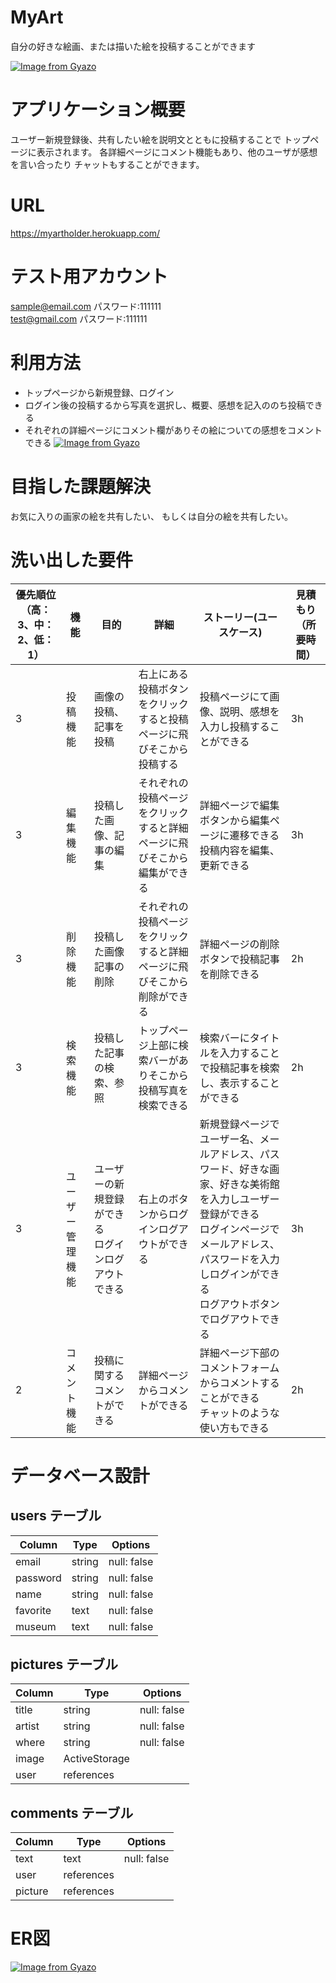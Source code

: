 # MyArt
自分の好きな絵画、または描いた絵を投稿することができます

[![Image from Gyazo](https://i.gyazo.com/7bc56b36be80c879f6a7751a9abd0c0c.png)](https://gyazo.com/7bc56b36be80c879f6a7751a9abd0c0c)

# アプリケーション概要
ユーザー新規登録後、共有したい絵を説明文とともに投稿することで
トップページに表示されます。
各詳細ページにコメント機能もあり、他のユーザが感想を言い合ったり
チャットもすることができます。

# URL
https://myartholder.herokuapp.com/

# テスト用アカウント
sample@email.com パスワード:111111
<br>test@gmail.com   パスワード:111111

# 利用方法
- トップページから新規登録、ログイン
- ログイン後の投稿するから写真を選択し、概要、感想を記入ののち投稿できる
- それぞれの詳細ページにコメント欄がありその絵についての感想をコメントできる
[![Image from Gyazo](https://i.gyazo.com/657d8d97e34f0e1c774fa796ab87e1e7.gif)](https://gyazo.com/657d8d97e34f0e1c774fa796ab87e1e7)

# 目指した課題解決
お気に入りの画家の絵を共有したい、
もしくは自分の絵を共有したい。

# 洗い出した要件
| 優先順位<br>（高：3、中：2、低：1） | 機能 | 目的 | 詳細 | ストーリー(ユースケース) | 見積もり（所要時間） |
| --- | --- | --- | --- | --- | --- |
| 3 | 投稿機能 | 画像の投稿、記事を投稿 | 右上にある投稿ボタンをクリックすると投稿ページに飛びそこから投稿する | 投稿ページにて画像、説明、感想を入力し投稿することができる | 3h |
| 3 | 編集機能 | 投稿した画像、記事の編集 | それぞれの投稿ページをクリックすると詳細ページに飛びそこから編集ができる | 詳細ページで編集ボタンから編集ページに遷移できる<br>投稿内容を編集、更新できる | 3h |
| 3 | 削除機能 | 投稿した画像記事の削除 | それぞれの投稿ページをクリックすると詳細ページに飛びそこから削除ができる | 詳細ページの削除ボタンで投稿記事を削除できる | 2h |
| 3 | 検索機能 | 投稿した記事の検索、参照 | トップページ上部に検索バーがありそこから投稿写真を検索できる | 検索バーにタイトルを入力することで投稿記事を検索し、表示することができる | 2h |
| 3 | ユーザー管理機能 | ユーザーの新規登録ができる<br>ログインログアウトできる | 右上のボタンからログインログアウトができる | 新規登録ページでユーザー名、メールアドレス、パスワード、好きな画家、好きな美術館を入力しユーザー登録ができる<br>ログインページでメールアドレス、パスワードを入力しログインができる<br>ログアウトボタンでログアウトできる | 3h |
| 2 | コメント機能 | 投稿に関するコメントができる | 詳細ページからコメントができる | 詳細ページ下部のコメントフォームからコメントすることができる<br>チャットのような使い方もできる | 2h |

# データベース設計


## users テーブル

| Column     | Type   | Options     |
| ---------- | ------ | ----------- |
| email      | string | null: false |
| password   | string | null: false |
| name       | string | null: false |
| favorite   | text   | null: false |
| museum     | text   | null: false |

## pictures テーブル

| Column     | Type          | Options     |
| ---------- | ------------  | ----------- |
| title      | string        | null: false |
| artist     | string        | null: false |
| where      | string        | null: false |
| image      | ActiveStorage |             |
| user       | references    |             |

## comments テーブル

| Column      | Type       | Options     |
| ----------- | ---------- | ----------- |
| text        | text       | null: false |
| user        | references |             |
| picture     | references |             |

# ER図

[![Image from Gyazo](https://i.gyazo.com/50f51bff0545a86a73c75468b9ebfde5.png)](https://gyazo.com/50f51bff0545a86a73c75468b9ebfde5)